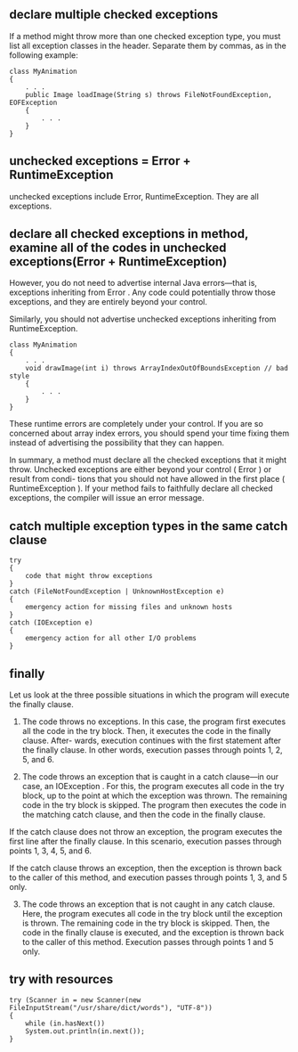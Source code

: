 ## declare multiple checked exceptions  
If a method might throw more than one checked exception type, you must list
all exception classes in the header. Separate them by commas, as in the following
example:    
```
class MyAnimation
{
    . . .
    public Image loadImage(String s) throws FileNotFoundException, EOFException
    {
        . . .
    }
}
```

## unchecked exceptions = Error + RuntimeException  
unchecked exceptions include Error, RuntimeException. They are all exceptions.   

## declare all checked exceptions in method,  examine all of the codes in unchecked exceptions(Error + RuntimeException)    
However, you do not need to advertise internal Java errors—that is, exceptions
inheriting from Error . Any code could potentially throw those exceptions, and
they are entirely beyond your control.    

Similarly, you should not advertise unchecked exceptions inheriting from
RuntimeException.   
```
class MyAnimation
{
    . . .
    void drawImage(int i) throws ArrayIndexOutOfBoundsException // bad style
    {
        . . .
    }
}
```

These runtime errors are completely under your control. If you are so concerned
about array index errors, you should spend your time fixing them instead of
advertising the possibility that they can happen.   

In summary, a method must declare all the checked exceptions that it might throw.
Unchecked exceptions are either beyond your control ( Error ) or result from condi-
tions that you should not have allowed in the first place ( RuntimeException ). If your
method fails to faithfully declare all checked exceptions, the compiler will issue
an error message.   

## catch multiple exception types in the same catch clause      
```
try
{
    code that might throw exceptions
}
catch (FileNotFoundException | UnknownHostException e)
{
    emergency action for missing files and unknown hosts
}
catch (IOException e)
{
    emergency action for all other I/O problems
}
```

## finally  
Let us look at the three possible situations in which the program will execute the
finally clause. 

1. The code throws no exceptions. In this case, the program first executes all
the code in the try block. Then, it executes the code in the finally clause. After-
wards, execution continues with the first statement after the finally clause.
In other words, execution passes through points 1, 2, 5, and 6. 

2. The code throws an exception that is caught in a catch clause—in our case, an
IOException . For this, the program executes all code in the try block, up to the
point at which the exception was thrown. The remaining code in the try block
is skipped. The program then executes the code in the matching catch clause,
and then the code in the finally clause.    

If the catch clause does not throw an exception, the program executes the first
line after the finally clause. In this scenario, execution passes through points
1, 3, 4, 5, and 6.  

If the catch clause throws an exception, then the exception is thrown back to
the caller of this method, and execution passes through points 1, 3, and 5 only.    

3. The code throws an exception that is not caught in any catch clause. Here, the
program executes all code in the try block until the exception is thrown.
The remaining code in the try block is skipped. Then, the code in the finally
clause is executed, and the exception is thrown back to the caller of this
method. Execution passes through points 1 and 5 only.   

## try with resources   
```
try (Scanner in = new Scanner(new FileInputStream("/usr/share/dict/words"), "UTF-8"))
{
    while (in.hasNext())
    System.out.println(in.next());
}
```
